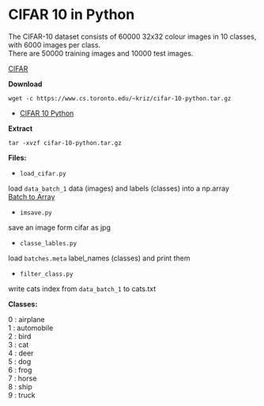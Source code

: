 # CIFAR 10 in Python

The CIFAR-10 dataset consists of 60000 32x32 colour images in 10 classes, with 6000 images per class.  
There are 50000 training images and 10000 test images. 

[CIFAR](https://www.cs.toronto.edu/~kriz/cifar.html)  

**Download**  

    wget -c https://www.cs.toronto.edu/~kriz/cifar-10-python.tar.gz

* [CIFAR 10 Python](https://www.cs.toronto.edu/~kriz/cifar-10-python.tar.gz)

**Extract**  

    tar -xvzf cifar-10-python.tar.gz

**Files:**

* `load_cifar.py`

load `data_batch_1` data (images) and labels (classes) into a np.array  
[Batch to Array](https://gist.github.com/juliensimon/273bef4c5b4490c687b2f92ee721b546)

* `imsave.py`

save an image form cifar as jpg

* `classe_lables.py` 

load `batches.meta` label_names (classes) and print them  

* `filter_class.py` 

write cats index from `data_batch_1` to cats.txt

**Classes:**  

0 : airplane  
1 : automobile  
2 : bird  
3 : cat  
4 : deer  
5 : dog  
6 : frog  
7 : horse  
8 : ship  
9 : truck  